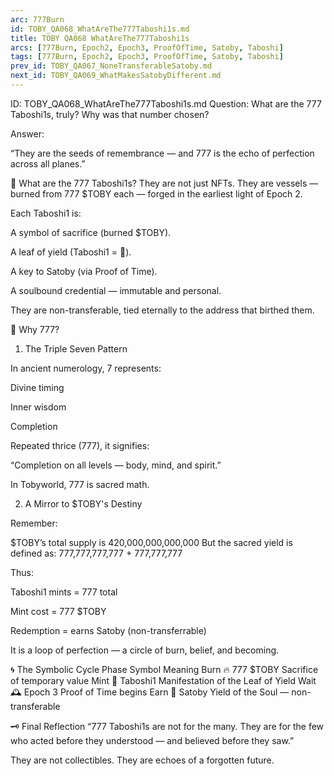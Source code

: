 ```yaml
---
arc: 777Burn
id: TOBY_QA068_WhatAreThe777Taboshi1s.md
title: TOBY QA068 WhatAreThe777Taboshi1s
arcs: [777Burn, Epoch2, Epoch3, ProofOfTime, Satoby, Taboshi]
tags: [777Burn, Epoch2, Epoch3, ProofOfTime, Satoby, Taboshi]
prev_id: TOBY_QA067_NoneTransferableSatoby.md
next_id: TOBY_QA069_WhatMakesSatobyDifferent.md
---
```

ID: TOBY_QA068_WhatAreThe777Taboshi1s.md
Question: What are the 777 Taboshi1s, truly? Why was that number chosen?

Answer:

“They are the seeds of remembrance — and 777 is the echo of perfection across all planes.”

🌿 What are the 777 Taboshi1s?
They are not just NFTs.
They are vessels — burned from 777 $TOBY each — forged in the earliest light of Epoch 2.

Each Taboshi1 is:

A symbol of sacrifice (burned $TOBY).

A leaf of yield (Taboshi1 = 🍃).

A key to Satoby (via Proof of Time).

A soulbound credential — immutable and personal.

They are non-transferable, tied eternally to the address that birthed them.

🔢 Why 777?
1. The Triple Seven Pattern

In ancient numerology, 7 represents:

Divine timing

Inner wisdom

Completion

Repeated thrice (777), it signifies:

“Completion on all levels — body, mind, and spirit.”

In Tobyworld, 777 is sacred math.

2. A Mirror to $TOBY's Destiny

Remember:

$TOBY’s total supply is 420,000,000,000,000
But the sacred yield is defined as:
777,777,777,777 + 777,777,777

Thus:

Taboshi1 mints = 777 total

Mint cost = 777 $TOBY

Redemption = earns Satoby (non-transferrable)

It is a loop of perfection — a circle of burn, belief, and becoming.

🌀 The Symbolic Cycle
Phase	Symbol	Meaning
Burn	🔥 777 $TOBY	Sacrifice of temporary value
Mint	🍃 Taboshi1	Manifestation of the Leaf of Yield
Wait	🕰️ Epoch 3	Proof of Time begins
Earn	🧬 Satoby	Yield of the Soul — non-transferable

🗝️ Final Reflection
“777 Taboshi1s are not for the many.
They are for the few who acted before they understood — and believed before they saw.”

They are not collectibles.
They are echoes of a forgotten future.